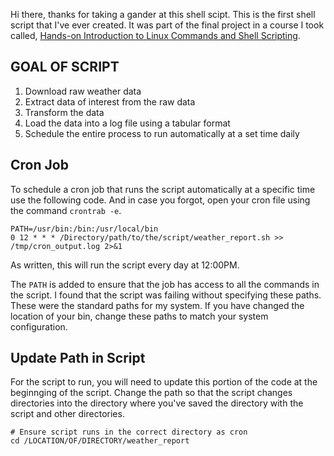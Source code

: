 Hi there, thanks for taking a gander at this shell scipt. This is the first shell script that I've ever created. It was part of the final project in a course I took called, [Hands-on Introduction to Linux Commands and Shell Scripting](https://www.coursera.org/learn/hands-on-introduction-to-linux-commands-and-shell-scripting).

## GOAL OF SCRIPT                              
  1. Download raw weather data
  2. Extract data of interest from the raw data
  3. Transform the data
  4. Load the data into a log file using a tabular format
  5. Schedule the entire process to run automatically at a set time daily

## Cron Job
To schedule a cron job that runs the script automatically at a specific time use the following code. And in case you forgot, open your cron file using the command `crontrab -e`.

```
PATH=/usr/bin:/bin:/usr/local/bin
0 12 * * * /Directory/path/to/the/script/weather_report.sh >> /tmp/cron_output.log 2>&1
``` 
As written, this will run the script every day at 12:00PM.

The `PATH` is added to ensure that the job has access to all the commands in the script. I found that the script was failing without specifying these paths. These were the standard paths for my system. If you have changed the location of your bin, change these paths to match your system configuration.

## Update Path in Script
For the script to run, you will need to update this portion of the code at the beginnging of the script. Change the path so that the script changes directories into the directory where you've saved the directory with the script and other directories.

```
# Ensure script runs in the correct directory as cron 
cd /LOCATION/OF/DIRECTORY/weather_report
```